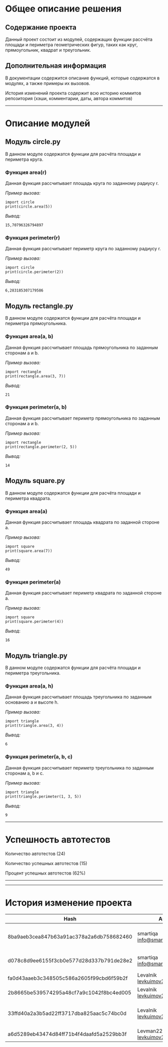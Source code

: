 # Общее описание решения

## Содержание проекта
Данный проект состоит из модулей, содержащих функции рассчёта площади и периметра геометрических фигур, таких как круг, прямоугольник, квадрат и треугольник.

## Дополнительная информация
В документации содержится описание функций, которые содержатся в модулях, а также примеры их вызовов. 

История изменений проекта содержит всю историю коммитов репозитория (хэши, комментарии, даты, автора коммитов)

---

# Описание модулей

## Модуль circle.py
В данном модуле содержатся функции для расчёта площади и периметра круга.
### Функция area(r)

Данная функция рассчитывает площадь круга по заданному радиусу r.

_Пример вызова:_
```
import circle
print(circle.area(5))  
```  
_Вывод:_  
```
15,70796326794897
```
### Функция perimeter(r)

Данная функция рассчитывает периметр круга по заданному радиусу r.  

_Пример вызова:_  
```
import circle
print(circle.perimeter(2))  
```  
_Вывод:_  
```
6,283185307179586
```
    
## Модуль rectangle.py
В данном модуле содержатся функции для расчёта площади и периметра прямоугольника.
### Функция area(a, b)  

Данная функция рассчитывает площадь прямоугольника по заданным сторонам a и b.  

_Пример вызова:_  
```
import rectangle
print(rectangle.area(3, 7))  
```  
_Вывод:_  
```
21  
```
### Функция perimeter(a, b)  

Данная функция рассчитывает периметр прямоугольника по заданным сторонам a и b.  

_Пример вызова:_  
```
import rectangle
print(rectangle.perimeter(2, 5))  
```  
_Вывод:_  
```
14  
```
## Модуль square.py  
В данном модуле содержатся функции для расчёта площади и периметра квадрата.
### Функция area(a)  

Данная функция рассчитывает площадь квадрата по заданной стороне a.  

_Пример вызова:_  
```
import square
print(square.area(7))  
```  
_Вывод:_  
```
49  
```
### Функция perimeter(a)  

Данная функция рассчитывает периметр квадрата по заданной стороне a.  

_Пример вызова:_  
```
import square
print(square.perimeter(4))  
```  
_Вывод_:  
```
16  
```
## Модуль triangle.py  
В данном модуле содержатся функции для расчёта площади и периметра треугольника.
### Функция area(a, h)  

Данная функция рассчитывает площадь треугольника по заданным основанию a и высоте h.  

_Пример вызова:_  
```
import triangle
print(triangle.area(3, 4))  
```  
_Вывод:_  
```
6  
```
### Функция perimeter(a, b, c)  

Данная функция рассчитывает периметр треугольника по заданным сторонам a, b и c.  

_Пример вызова:_  
```
import triangle
print(triangle.perimeter(1, 3, 5))  
```  
_Вывод:_   
```
9  
```
---
# Успешность автотестов

 Количество автотестов (24)

 Количество успешных автотестов (15)

 Процент успешных автотестов (62%)


 ---

---
# История изменение проекта
| **Hash** | **Author** | **Comments** |
|----------|----------|----------|
| 8ba9aeb3cea847b63a91ac378a2a6db758682460    | smartiqa <info@smartiqa.ru>   | L-03: Circle and square added   |
| d078c8d9ee6155f3cb0e577d28d337b791de28e2    | smartiqa <info@smartiqa.ru>   |  L-03: Docs added   |
| fa0d43aaeb3c348505c586a2605f99cbd6f59b2f    | Levalnik <levkuimov34@gmail.com>   | Added new file   |
| 2b8665be539574295a48cf7a9c1042f8bc4ed005    |  Levalnik <levkuimov34@gmail.com>   |  Fixed the mistake   |
| 33ffd40a2a3b5ad22ff3717dba825aac5c74bc0d         |  Levalnik <levkuimov34@gmail.com>          | Added comments to functions  |
| a6d5289eb43474d84ff71b4f4daafd5a2529bb3f         |  Levman228 <levkuimov34@gmail.com>          | Added unittests  |
